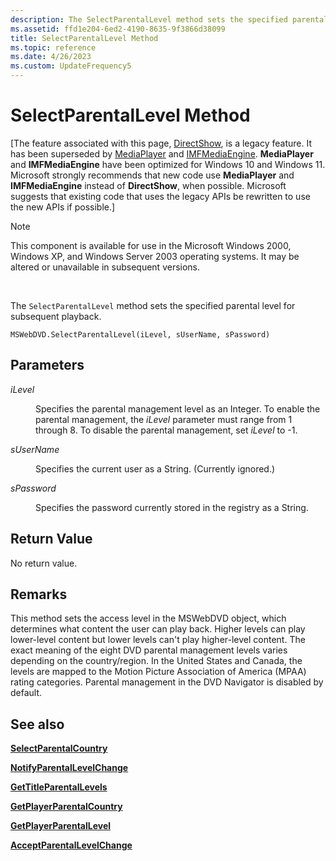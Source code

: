 ```yaml
---
description: The SelectParentalLevel method sets the specified parental level for subsequent playback.
ms.assetid: ffd1e204-6ed2-4190-8635-9f3866d38099
title: SelectParentalLevel Method
ms.topic: reference
ms.date: 4/26/2023
ms.custom: UpdateFrequency5
---
```


# SelectParentalLevel Method

\[The feature associated with this page, [DirectShow](/windows/win32/directshow/directshow), is a legacy feature. It has been superseded by [MediaPlayer](/uwp/api/Windows.Media.Playback.MediaPlayer) and [IMFMediaEngine](/windows/win32/api/mfmediaengine/nn-mfmediaengine-imfmediaengine). **MediaPlayer** and **IMFMediaEngine** have been optimized for Windows 10 and Windows 11. Microsoft strongly recommends that new code use **MediaPlayer** and **IMFMediaEngine** instead of **DirectShow**, when possible. Microsoft suggests that existing code that uses the legacy APIs be rewritten to use the new APIs if possible.\]

> [!Note]  
> This component is available for use in the Microsoft Windows 2000, Windows XP, and Windows Server 2003 operating systems. It may be altered or unavailable in subsequent versions.

 

The `SelectParentalLevel` method sets the specified parental level for subsequent playback.

``` syntax
MSWebDVD.SelectParentalLevel(iLevel, sUserName, sPassword)
```

## Parameters

<dl> <dt>

<span id="iLevel"></span><span id="ilevel"></span><span id="ILEVEL"></span>*iLevel*
</dt> <dd>

Specifies the parental management level as an Integer. To enable the parental management, the *iLevel* parameter must range from 1 through 8. To disable the parental management, set *iLevel* to -1.

</dd> <dt>

<span id="sUserName"></span><span id="susername"></span><span id="SUSERNAME"></span>*sUserName*
</dt> <dd>

Specifies the current user as a String. (Currently ignored.)

</dd> <dt>

<span id="sPassword"></span><span id="spassword"></span><span id="SPASSWORD"></span>*sPassword*
</dt> <dd>

Specifies the password currently stored in the registry as a String.

</dd> </dl>

## Return Value

No return value.

## Remarks

This method sets the access level in the MSWebDVD object, which determines what content the user can play back. Higher levels can play lower-level content but lower levels can't play higher-level content. The exact meaning of the eight DVD parental management levels varies depending on the country/region. In the United States and Canada, the levels are mapped to the Motion Picture Association of America (MPAA) rating categories. Parental management in the DVD Navigator is disabled by default.

## See also

<dl> <dt>

[**SelectParentalCountry**](selectparentalcountry-method.md)
</dt> <dt>

[**NotifyParentalLevelChange**](notifyparentallevelchange-method.md)
</dt> <dt>

[**GetTitleParentalLevels**](gettitleparentallevels-method.md)
</dt> <dt>

[**GetPlayerParentalCountry**](getplayerparentalcountry-method.md)
</dt> <dt>

[**GetPlayerParentalLevel**](getplayerparentallevel-method.md)
</dt> <dt>

[**AcceptParentalLevelChange**](acceptparentallevelchange-method.md)
</dt> </dl>

 

 



